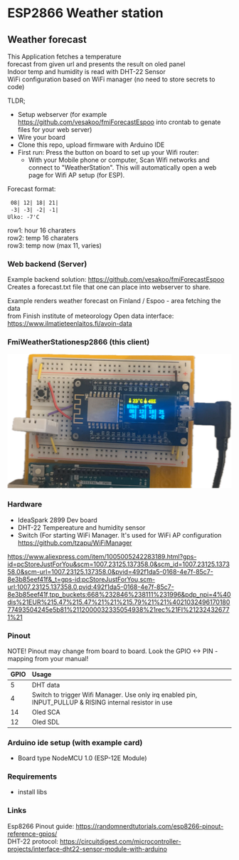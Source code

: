 # ESP2866 Weather station

## Weather forecast 
This Application fetches a temperature   
forecast from given url and presents the result on oled panel  
Indoor temp and humidity is read with DHT-22 Sensor   
WiFi configuration based on WiFi manager (no need to store secrets to code)

TLDR;
* Setup webserver (for example https://github.com/vesakoo/fmiForecastEspoo  into crontab to genate files for your web server)
* Wire your board
* Clone this repo, upload firmware with Arduino IDE
* First run: Press the button on board to set up your Wifi router:
  * With your Mobile phone or computer, Scan Wifi networks and connect to "WeatherStation". This will automatically open a web page for Wifi AP setup (for ESP).  



Forecast format:
```
 08| 12| 18| 21|
 -3| -3| -2| -1|
Ulko: -7'C
```
row1: hour   16 charaters   
row2: temp   16 charaters   
row3: temp now   (max 11, varies)   

### Web backend (Server)
Example backend solution:  https://github.com/vesakoo/fmiForecastEspoo  
Creates a forecast.txt file that one can place into webserver to share. 

Example renders weather forecast on Finland / Espoo - area fetching the data  
from  Finish institute of meteorology Open data interface:   
https://www.ilmatieteenlaitos.fi/avoin-data   

### FmiWeatherStationesp2866 (this client)

![Picture](https://github.com/vesakoo/FmiWeatherStationesp2866/blob/main/pics/station.png?raw=true)



### Hardware
* IdeaSpark 2899 Dev board
* DHT-22 Tempereature and humidity sensor
* Switch (For starting WiFi Manager. It's used for WiFi AP configuration https://github.com/tzapu/WiFiManager
  

https://www.aliexpress.com/item/1005005242283189.html?gps-id=pcStoreJustForYou&scm=1007.23125.137358.0&scm_id=1007.23125.137358.0&scm-url=1007.23125.137358.0&pvid=492f1da5-0168-4e7f-85c7-8e3b85eef41f&_t=gps-id:pcStoreJustForYou,scm-url:1007.23125.137358.0,pvid:492f1da5-0168-4e7f-85c7-8e3b85eef41f,tpp_buckets:668%232846%238111%231996&pdp_npi=4%40dis%21EUR%215.47%215.47%21%21%215.79%21%21%402103249617018077493504245e5b81%2112000032335054938%21rec%21FI%212324326771%21


### Pinout
NOTE! Pinout may change from board to board. Look the GPIO <-> PIN -mapping from your manual!   

| GPIO | Usage | 
| ----|:----------------------------|
| 5 | DHT data|
| 4 | Switch to trigger Wifi Manager. Use only irq enabled pin, INPUT_PULLUP & RISING internal resistor in use |
| 14 | Oled SCA |
| 12 | Oled  SDL |


### Arduino ide setup (with example card)
 * Board type NodeMCU 1.0 (ESP-12E Module)   





### Requirements
* install libs

### Links
Esp8266 Pinout guide: https://randomnerdtutorials.com/esp8266-pinout-reference-gpios/    
DHT-22 protocol: https://circuitdigest.com/microcontroller-projects/interface-dht22-sensor-module-with-arduino   







